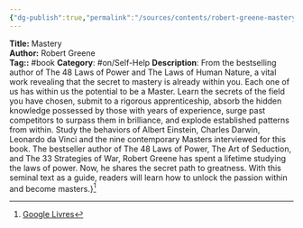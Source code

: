 ```yaml
---
{"dg-publish":true,"permalink":"/sources/contents/robert-greene-mastery/","created":"","updated":""}
---
```


**Title:** Mastery  
**Author:** Robert Greene  
**Tag::** #book 
**Category**: #on/Self-Help
**Description**: From the bestselling author of The 48 Laws of Power and The Laws of Human Nature, a vital work revealing that the secret to mastery is already within you. Each one of us has within us the potential to be a Master. Learn the secrets of the field you have chosen, submit to a rigorous apprenticeship, absorb the hidden knowledge possessed by those with years of experience, surge past competitors to surpass them in brilliance, and explode established patterns from within. Study the behaviors of Albert Einstein, Charles Darwin, Leonardo da Vinci and the nine contemporary Masters interviewed for this book. The bestseller author of The 48 Laws of Power, The Art of Seduction, and The 33 Strategies of War, Robert Greene has spent a lifetime studying the laws of power. Now, he shares the secret path to greatness. With this seminal text as a guide, readers will learn how to unlock the passion within and become masters.}[^1]

[^1]: [Google Livres](https://books.google.fr/)
